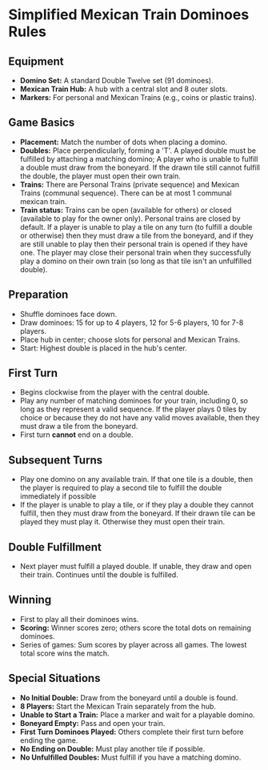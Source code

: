 # Simplified Mexican Train Dominoes Rules

## Equipment
- **Domino Set:** A standard Double Twelve set (91 dominoes).
- **Mexican Train Hub:** A hub with a central slot and 8 outer slots.
- **Markers:** For personal and Mexican Trains (e.g., coins or plastic trains).

## Game Basics
- **Placement:** Match the number of dots when placing a domino.
- **Doubles:** Place perpendicularly, forming a 'T'. A played double must be fulfilled by attaching a matching domino; A player who is unable to fulfill a double must draw from the boneyard. If the drawn tile still cannot fulfill the double, the player must open their own train.
- **Trains:** There are Personal Trains (private sequence) and Mexican Trains (communal sequence). There can be at most 1 communal mexican train.
- **Train status:** Trains can be open (available for others) or closed (available to play for the owner only). Personal trains are closed by default. If a player is unable to play a tile on any turn (to fulfill a double or otherwise) then they must draw a tile from the boneyard, and if they are still unable to play then their personal train is opened if they have one. The player may close their personal train when they successfully play a domino on their own train (so long as that tile isn't an unfulfilled double).


## Preparation
- Shuffle dominoes face down.
- Draw dominoes: 15 for up to 4 players, 12 for 5-6 players, 10 for 7-8 players.
- Place hub in center; choose slots for personal and Mexican Trains.
- Start: Highest double is placed in the hub's center.

## First Turn
- Begins clockwise from the player with the central double.
- Play any number of matching dominoes for your train, including 0, so long as they represent a valid sequence. If the player plays 0 tiles by choice or because they do not have any valid moves available, then they must draw a tile from the boneyard.
- First turn **cannot** end on a double.

## Subsequent Turns
- Play one domino on any available train. If that one tile is a double, then the player is required to play a second tile to fulfill the double immediately if possible
- If the player is unable to play a tile, or if they play a double they cannot fulfill, then they must draw from the boneyard. If their drawn tile can be played they must play it. Otherwise they must open their train.

## Double Fulfillment
- Next player must fulfill a played double. If unable, they draw and open their train. Continues until the double is fulfilled.

## Winning
- First to play all their dominoes wins.
- **Scoring:** Winner scores zero; others score the total dots on remaining dominoes.
- Series of games: Sum scores by player across all games. The lowest total score wins the match.

## Special Situations
- **No Initial Double:** Draw from the boneyard until a double is found.
- **8 Players:** Start the Mexican Train separately from the hub.
- **Unable to Start a Train:** Place a marker and wait for a playable domino.
- **Boneyard Empty:** Pass and open your train.
- **First Turn Dominoes Played:** Others complete their first turn before ending the game.
- **No Ending on Double:** Must play another tile if possible.
- **No Unfulfilled Doubles:** Must fulfill if you have a matching domino.
